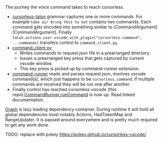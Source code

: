 The journey the voice command takes to reach cursorless.


* [cursorless-talon][cursorless-talon] grammar captures one or more commands. For example `take air bring this to bat` contains two commands. Each command gets encoded into something similar to [CommandArgument][CommandArgument]. Finally `talon.actions.user.vscode_with_plugin("cursorless.command", ...commands)` transfers control to `command_client.py`.
* [command_client.py][command_client]
  * Writes commands to request.json file in a prearranged directory.
  * Issues a prearranged key press that gets captured by current vscode window.
  * This key press is picked up by command-runner extension.
* [command-runner][command-runner] reads and parses request.json, involves vscode command(s), which just happens to be `cursorless.command`. If multiple commands are received they will be run one after another.
* Finally control has reached cursorless-vscode (this repo).[CommandRunner.runCommand][CommandRunner.runCommand] is now up. Read linked documentation.

[Graph][Graph] is lazy loading dependency container. During runtime it will hold all global dependencies most notably Actions, HadTokenMap and RangeUpdater. It is passed around everywhere and is pretty much required to get any work done.


[cursorless-talon]: https://github.com/pokey/cursorless-talon
[command_client]: https://github.com/knausj85/knausj_talon/blob/master/apps/vscode/command_client/command_client.py
[command-runner]: https://github.com/pokey/command-server

[Graph]: https://bra1ndump.github.io/cursorless-vscode/contributing/api/interfaces/typings_Types.Graph.html
[CommandRunner.runCommand]: https://bra1ndump.github.io/cursorless-vscode/contributing/api/classes/core_commandRunner_CommandRunner.CommandRunner.html#runCommand

TODO: replace with pokey
https://pokey.github.io/cursorless-vscode/